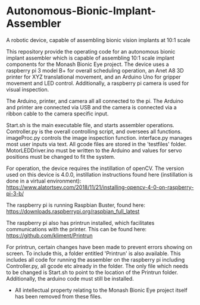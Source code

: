 # Autonomous-Bionic-Implant-Assembler
A robotic device, capable of assembling bionic vision implants at 10:1 scale

This repository provide the operating code for an autonomous bionic implant assembler which is capable of assembling 10:1 scale implant components for the Monash Bionic Eye project. The device uses a raspberry pi 3 model B+ for overall scheduling operation, an Anet A8 3D printer for XYZ translational movement, and an Arduino Uno for gripper movement and LED control. Additionally, a raspberry pi camera is used for visual inspection. 


The Arduino, printer, and camera all all connected to the pi. The Arduino and printer are connected via USB and the camera is connected via a ribbon cable to the camera specific input.


Start.sh is the main executable file, and starts assembler operations.
Controller.py is the overall controlling script, and oversees all functions.
imageProc.py controls the image inspection function.
interface.py manages most user inputs via text.
All gcode files are stored in the 'testfiles' folder.
MotorLEDDriver.ino must be written to the Arduino and values for servo positions must be changed to fit the system.


For operation, the device requires the instillation of openCV. The version used on this device is 4.0.0, instillation instructions found here (instillation is done in a virtual environment): https://www.alatortsev.com/2018/11/21/installing-opencv-4-0-on-raspberry-pi-3-b/

The raspberry pi is running Raspbian Buster, found here: https://downloads.raspberrypi.org/raspbian_full_latest

The raspberry pi also has printrun installed, which facilitates communications with the printer. This can be found here: https://github.com/kliment/Printrun


For printrun, certain changes have been made to prevent errors showing on screen. To include this, a folder entitled 'Printrun' is also available. This includes all code for running the assembler on the raspberry pi including Controller.py, all gcode etc already in the folder. The only file which needs to be changed is Start.sh to point to the location of the Printrun folder. Additionally, the arduino code must still be installed. 

* All intellectual property relating to the Monash Bionic Eye project itself has been removed from these files.
